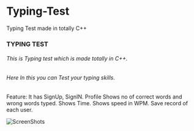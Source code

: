 # Typing-Test
Typing Test made in totally C++

### TYPING TEST 
 ###### This is Typing test which is made totally in C++.
 ###### Here In this you can Test your typing skills.
 
 Feature:
 It has SignUp, SignIN.
 Profile
 Shows no of correct words and wrong words typed.
 Shows Time.
 Shows speed in WPM.
 Save record of each user.

![ScreenShots](/images/homepage_screenshot.png)
